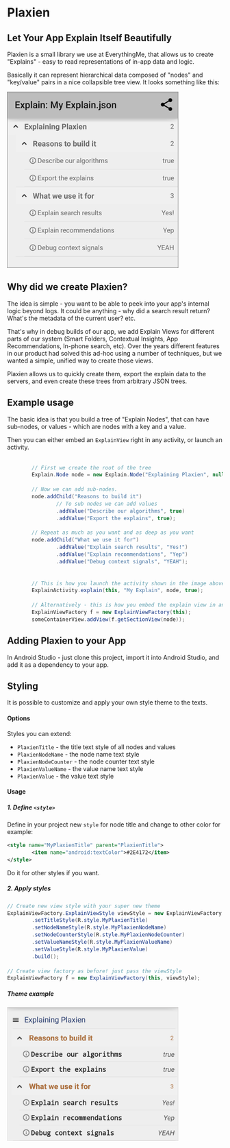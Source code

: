 # Plaxien
## Let Your App Explain Itself Beautifully

Plaxien is a small library we use at EverythingMe, that allows us to create "Explains" - easy to read representations of in-app data and logic.

Basically it can represent hierarchical data composed of "nodes" and "key/value" pairs in a nice collapsible tree view. It looks something like this:

![Plaxien Exammple Screenshot](plaxien.png)

## Why did we create Plaxien?

The idea is simple - you want to be able to peek into your app's internal logic beyond logs.
It could be anything - why did a search result return? What's the metadata of the current user? etc.

That's why in debug builds of our app, we add Explain Views for different parts of our system (Smart Folders, Contextual Insights, App Recommendations, In-phone search, etc).
Over the years different features in our product had solved this ad-hoc using a number of techniques,
but we wanted a simple, unified way to create those views.

Plaxien allows us to quickly create them, export the explain data to the servers, and even create these trees from arbitrary JSON trees.

## Example usage

The basic idea is that you build a tree of "Explain Nodes", that can have sub-nodes, or values - which are nodes with a key and a value.

Then you can either embed an `ExplainView` right in any activity, or launch an activity.

```java

        // First we create the root of the tree
        Explain.Node node = new Explain.Node("Explaining Plaxien", null);

        // Now we can add sub-nodes.
        node.addChild("Reasons to build it")
                // To sub nodes we can add values
                .addValue("Describe our algorithms", true)
                .addValue("Export the explains", true);

        // Repeat as much as you want and as deep as you want
        node.addChild("What we use it for")
                .addValue("Explain search results", "Yes!")
                .addValue("Explain recommendations", "Yep")
                .addValue("Debug context signals", "YEAH");


        // This is how you launch the activity shown in the image above
        ExplainActivity.explain(this, "My Explain", node, true);

        // Alternatively - this is how you embed the explain view in an activity
        ExplainViewFactory f = new ExplainViewFactory(this);
        someContainerView.addView(f.getSectionView(node));


```


## Adding Plaxien to your App

In Android Studio - just clone this project, import it into Android Studio, and add it as a dependency to your app.


## Styling

It is possible to customize and apply your own style theme to the texts.

#### Options
Styles you can extend:
* `PlaxienTitle` - the title text style of all nodes and values
* `PlaxienNodeName` - the node name text style
* `PlaxienNodeCounter` - the node counter text style
* `PlaxienValueName` - the value name text style
* `PlaxienValue` - the value text style

#### Usage

##### 1. Define `<style>`
Define in your project new `style` for node title and change to other color for example:

``` xml
<style name="MyPlaxienTitle" parent="PlaxienTitle">
        <item name="android:textColor">#2E4172</item>
</style>
```

Do it for other styles if you want.

##### 2. Apply styles

``` java
// Create new view style with your super new theme
ExplainViewFactory.ExplainViewStyle viewStyle = new ExplainViewFactory.Builder()
        .setTitleStyle(R.style.MyPlaxienTitle)
        .setNodeNameStyle(R.style.MyPlaxienNodeName)
        .setNodeCounterStyle(R.style.MyPlaxienNodeCounter)
        .setValueNameStyle(R.style.MyPlaxienValueName)
        .setValueStyle(R.style.MyPlaxienValue)
        .build();

// Create view factory as before! just pass the viewStyle
ExplainViewFactory f = new ExplainViewFactory(this, viewStyle);

```

##### Theme example
<img src="plaxien_theme.png" width="400"/>

